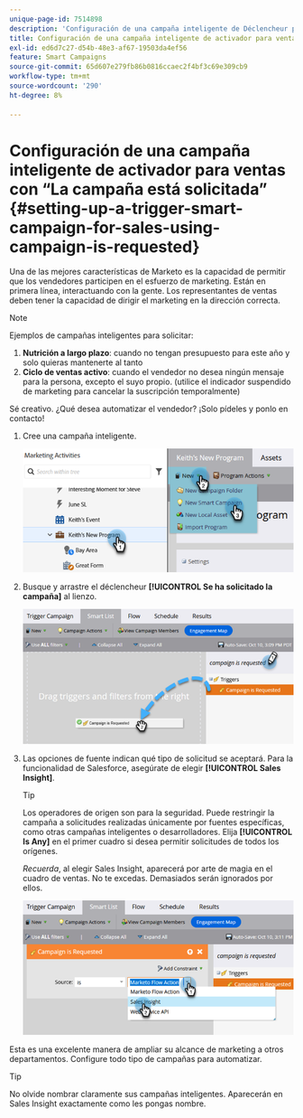 ```yaml
---
unique-page-id: 7514898
description: 'Configuración de una campaña inteligente de Déclencheur para ventas con "Se solicita una campaña": documentos de Marketo, documentación del producto'
title: Configuración de una campaña inteligente de activador para ventas con “La campaña está solicitada”
exl-id: ed6d7c27-d54b-48e3-af67-19503da4ef56
feature: Smart Campaigns
source-git-commit: 65d607e279fb86b0816ccaec2f4bf3c69e309cb9
workflow-type: tm+mt
source-wordcount: '290'
ht-degree: 8%

---
```


# Configuración de una campaña inteligente de activador para ventas con “La campaña está solicitada” {#setting-up-a-trigger-smart-campaign-for-sales-using-campaign-is-requested}

Una de las mejores características de Marketo es la capacidad de permitir que los vendedores participen en el esfuerzo de marketing. Están en primera línea, interactuando con la gente. Los representantes de ventas deben tener la capacidad de dirigir el marketing en la dirección correcta.

>[!NOTE]
>
>Ejemplos de campañas inteligentes para solicitar:
>
>1. **Nutrición a largo plazo**: cuando no tengan presupuesto para este año y solo quieras mantenerte al tanto
>1. **Ciclo de ventas activo**: cuando el vendedor no desea ningún mensaje para la persona, excepto el suyo propio. (utilice el indicador suspendido de marketing para cancelar la suscripción temporalmente)
>
>Sé creativo. ¿Qué desea automatizar el vendedor? ¡Solo pídeles y ponlo en contacto!

1. Cree una campaña inteligente.

   ![](assets/setting-up-a-trigger-smart-campaign-for-sales-1.png)

1. Busque y arrastre el déclencheur **[!UICONTROL Se ha solicitado la campaña]** al lienzo.

   ![](assets/setting-up-a-trigger-smart-campaign-for-sales-2.png)

1. Las opciones de fuente indican qué tipo de solicitud se aceptará. Para la funcionalidad de Salesforce, asegúrate de elegir **[!UICONTROL Sales Insight]**.

   >[!TIP]
   >
   >Los operadores de origen son para la seguridad. Puede restringir la campaña a solicitudes realizadas únicamente por fuentes específicas, como otras campañas inteligentes o desarrolladores. Elija **[!UICONTROL Is Any]** en el primer cuadro si desea permitir solicitudes de todos los orígenes.
   >
   >_Recuerda_, al elegir Sales Insight, aparecerá por arte de magia en el cuadro de ventas. No te excedas. Demasiados serán ignorados por ellos.

   ![](assets/setting-up-a-trigger-smart-campaign-for-sales-3.png)

Esta es una excelente manera de ampliar su alcance de marketing a otros departamentos. Configure todo tipo de campañas para automatizar.

>[!TIP]
>
>No olvide nombrar claramente sus campañas inteligentes. Aparecerán en Sales Insight exactamente como les pongas nombre.
